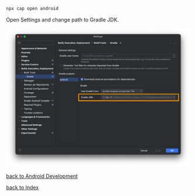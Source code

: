 ```bash
npx cap open android
```

Open Settings and change path to Gradle JDK.

![gradle_jdk.png](assets/gradle_jdk.png?t=1697638600344)

[back to Android Development](../docs/02_android.md)

[back to Index](../README.md)
